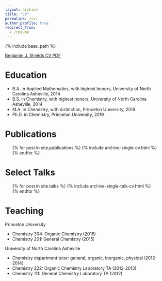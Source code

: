 ```yaml
---
layout: archive
title: "CV" 
permalink: /cv/
author_profile: true
redirect_from:
  - /resume
---
```


{% include base_path %}

[Benjamin J. Shields CV PDF](http://b-shields.github.io/files/Benjamin_Shields_CV_2020.pdf)

Education
======
* B.A. in Applied Mathematics, with highest honors, University of North Carolina Asheville, 2014
* B.S. in Chemistry, with highest honors, University of North Carolina Asheville, 2014
* M.A. in Chemistry, with distinction, Princeton University, 2016
* Ph.D. in Chemistry, Princeton University, 2019

Publications
======
  <ul>{% for post in site.publications %}
    {% include archive-single-cv.html %}
  {% endfor %}</ul>
  
Select Talks
======
  <ul>{% for post in site.talks %}
    {% include archive-single-talk-cv.html %}
  {% endfor %}</ul>
  
Teaching
======
Princeton University
* Chemistry 304: Organic Chemistry (2016)
* Chemistry 201: General Chemistry (2015)

University of North Carolina Asheville						
* Chemistry department tutor: general, organic, inorganic, physical	(2012-2014)
* Chemistry 222: Organic Chemistry Laboratory TA	(2012-2013)
* Chemistry 111: General Chemistry Laboratory TA (2012)

